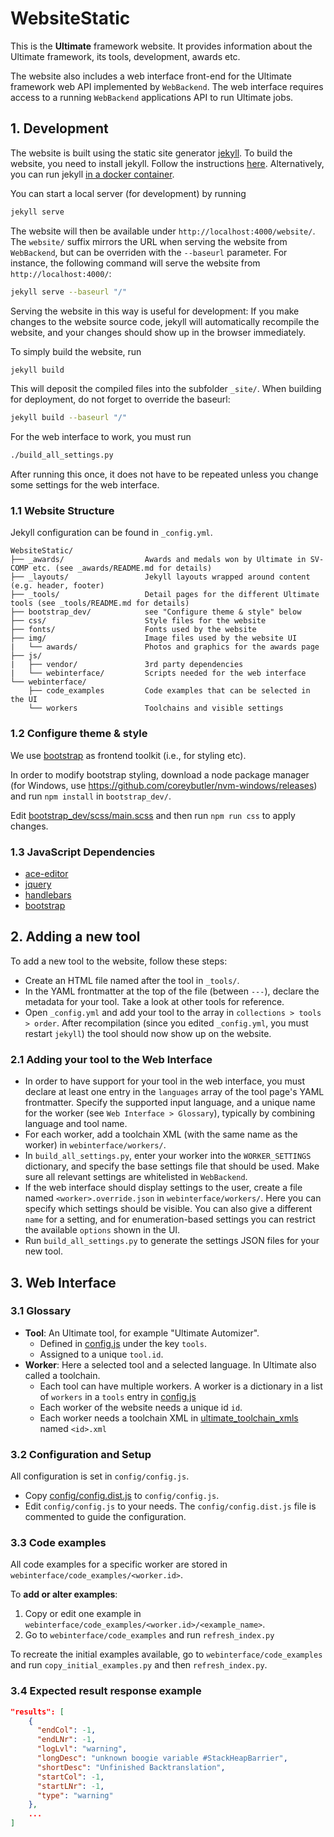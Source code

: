 # WebsiteStatic
This is the **Ultimate** framework website. It provides information about the Ultimate framework, its tools, development, awards etc.

The website also includes a web interface front-end for the Ultimate framework web API implemented by ``WebBackend``.
The web interface requires access to a running ``WebBackend`` applications API to run Ultimate jobs.

## 1. Development

The website is built using the static site generator [jekyll](https://jekyllrb.com/).
To build the website, you need to install jekyll. Follow the instructions [here](http://jekyllrb.com/docs/installation/).
Alternatively, you can run jekyll [in a docker container](https://hub.docker.com/r/jekyll/jekyll).

You can start a local server (for development) by running
```sh
jekyll serve
```
The website will then be available under `http://localhost:4000/website/`.
The `website/` suffix mirrors the URL when serving the website from `WebBackend`, but can be overriden with the `--baseurl` parameter.
For instance, the following command will serve the website from `http://localhost:4000/`:
```sh
jekyll serve --baseurl "/"
```

Serving the website in this way is useful for development:
If you make changes to the website source code, jekyll will automatically recompile the website,
and your changes should show up in the browser immediately.

To simply build the website, run
```sh
jekyll build
```
This will deposit the compiled files into the subfolder `_site/`.
When building for deployment, do not forget to override the baseurl:
```sh
jekyll build --baseurl "/"
```

For the web interface to work, you must run
```sh
./build_all_settings.py
```
After running this once, it does not have to be repeated unless you change some settings for the web interface.

### 1.1 Website Structure

Jekyll configuration can be found in `_config.yml`.

```
WebsiteStatic/
├── _awards/                  Awards and medals won by Ultimate in SV-COMP etc. (see _awards/README.md for details)
├── _layouts/                 Jekyll layouts wrapped around content (e.g. header, footer)
├── _tools/                   Detail pages for the different Ultimate tools (see _tools/README.md for details)
├── bootstrap_dev/            see "Configure theme & style" below
├── css/                      Style files for the website
├── fonts/                    Fonts used by the website
├── img/                      Image files used by the website UI
|   └── awards/               Photos and graphics for the awards page
├── js/
|   ├── vendor/               3rd party dependencies
|   └── webinterface/         Scripts needed for the web interface
└── webinterface/
    ├── code_examples         Code examples that can be selected in the UI
    └── workers               Toolchains and visible settings
```


### 1.2 Configure theme & style

We use [bootstrap](https://getbootstrap.com/) as frontend toolkit (i.e., for styling etc).

In order to modify bootstrap styling, download a node package manager (for Windows, use <https://github.com/coreybutler/nvm-windows/releases>) and run `npm install` in `bootstrap_dev/`.

Edit [bootstrap_dev/scss/main.scss](bootstrap_dev/scss/main.scss) and then run `npm run css` to apply changes.

### 1.3 JavaScript Dependencies
* [ace-editor](https://ace.c9.io/)
* [jquery](https://jquery.com/)
* [handlebars](https://handlebarsjs.com/)
* [bootstrap](https://getbootstrap.com/)


## 2. Adding a new tool

To add a new tool to the website, follow these steps:
- Create an HTML file named after the tool in `_tools/`.
- In the YAML frontmatter at the top of the file (between `---`), declare the metadata for your tool. Take a look at other tools for reference.
- Open `_config.yml` and add your tool to the array in `collections > tools > order`.
  After recompilation (since you edited `_config.yml`, you must restart `jekyll`) the tool should now show up on the website.

### 2.1 Adding your tool to the Web Interface
- In order to have support for your tool in the web interface, you must declare at least one entry in the `languages` array of the tool page's YAML frontmatter.
  Specify the supported input language, and a unique name for the worker (see `Web Interface > Glossary`), typically by combining language and tool name.
- For each worker, add a toolchain XML (with the same name as the worker) in `webinterface/workers/`.
- In `build_all_settings.py`, enter your worker into the `WORKER_SETTINGS` dictionary, and specify the base settings file that should be used.
  Make sure all relevant settings are whitelisted in `WebBackend`.
- If the web interface should display settings to the user, create a file named `<worker>.override.json` in `webinterface/workers/`.
  Here you can specify which settings should be visible.
  You can also give a different `name` for a setting, and for enumeration-based settings you can restrict the available `options` shown in the UI.
- Run `build_all_settings.py` to generate the settings JSON files for your new tool.

## 3. Web Interface
### 3.1 Glossary
- **Tool**: An Ultimate tool, for example "Ultimate Automizer".
  * Defined in [config.js](config/config.js) under the key `tools`.
  * Assigned to a unique `tool.id`.
- **Worker**: Here a selected tool and a selected language. In Ultimate also called a toolchain.
  * Each tool can have multiple workers. A worker is a dictionary in a list of `workers` in a `tools` entry in [config.js](config/config.js)
  * Each worker of the website needs a unique id `id`.
  * Each worker needs a toolchain XML in [ultimate_toolchain_xmls](config/ultimate_toolchain_xmls) named `<id>.xml`

### 3.2 Configuration and Setup
All configuration is set in `config/config.js`.
- Copy [config/config.dist.js](config/config.dist.js) to `config/config.js`.
- Edit `config/config.js` to your needs. The `config/config.dist.js` file is commented to guide the configuration.

### 3.3 Code examples
All code examples for a specific worker are stored in `webinterface/code_examples/<worker.id>`.

To **add or alter examples**:
1. Copy or edit one example in `webinterface/code_examples/<worker.id>/<example_name>`.
2. Go to `webinterface/code_examples` and run `refresh_index.py`

To recreate the initial examples available, go to `webinterface/code_examples` and run `copy_initial_examples.py` and then
 `refresh_index.py`.


### 3.4 Expected result response example

```json
"results": [
    {
      "endCol": -1,
      "endLNr": -1,
      "logLvl": "warning",
      "longDesc": "unknown boogie variable #StackHeapBarrier",
      "shortDesc": "Unfinished Backtranslation",
      "startCol": -1,
      "startLNr": -1,
      "type": "warning"
    },
    ...
]
```





